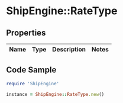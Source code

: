 # ShipEngine::RateType

## Properties

Name | Type | Description | Notes
------------ | ------------- | ------------- | -------------

## Code Sample

```ruby
require 'ShipEngine'

instance = ShipEngine::RateType.new()
```


